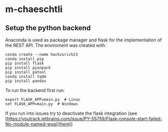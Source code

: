 # m-chaeschtli

## Setup the python backend
Anaconda is used as package manager and flask for the implementation of the REST API. The enviroment was created with:

```
conda create --name hackzurich23
conda install pip
pip install flask
pip install pyunpack
pip install patool
conda install tqdm
pip install pandas
```

To run the backend first run:
```
export FLASK_APP=main.py  # Linux
set FLASK_APP=main.py  # Windows
```
If you run into issues try to deactivate the flask integration (see [https://youtrack.jetbrains.com/issue/PY-55759/Flask-console-start-failed-No-module-named-wsgi](here))
